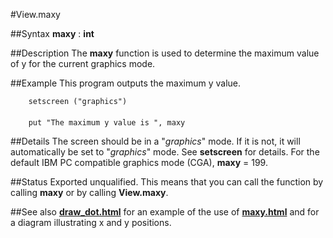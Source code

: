 
#View.maxy

##Syntax
**maxy** : **int**



##Description
The **maxy** function is used to determine the maximum value of y for the current graphics mode.



##Example
This program outputs the maximum y value.


        setscreen ("graphics")
        
        put "The maximum y value is ", maxy
##Details
The screen should be in a "_graphics_" mode. If it is not, it will automatically be set to "_graphics_" mode. See **setscreen** for details.
For the default IBM PC compatible graphics mode (CGA), **maxy** = 199.



##Status
Exported unqualified.
This means that you can call the function by calling **maxy** or by calling **View.maxy**.



##See also
**[draw_dot.html](Draw.Dot)** for an example of the use of **[maxy.html](maxy)** and for a diagram illustrating x and y positions. 



